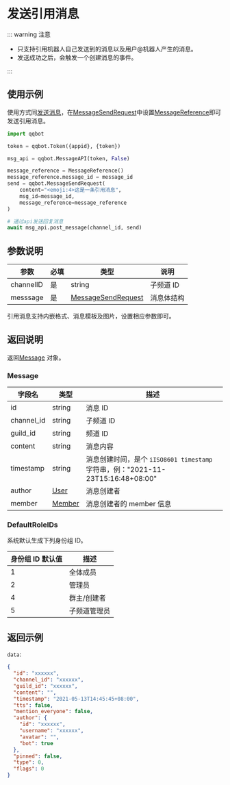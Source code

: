 # 发送引用消息

::: warning 注意

- 只支持引用机器人自己发送到的消息以及用户@机器人产生的消息。
- 发送成功之后，会触发一个创建消息的事件。

:::

## 使用示例

使用方式同[发送消息](./post_message.md)，在[MessageSendRequest](../../model/message.md#messagesendrequest)中设置[MessageReference](../../model/message.md#messagereference)即可发送引用消息。

```python
import qqbot

token = qqbot.Token({appid}, {token})

msg_api = qqbot.MessageAPI(token, False)  

message_reference = MessageReference()
message_reference.message_id = message_id  
send = qqbot.MessageSendRequest(
    content="<emoji:4>这是一条引用消息",
    msg_id=message_id,
    message_reference=message_reference
)

# 通过api发送回复消息
await msg_api.post_message(channel_id, send)
```

## 参数说明

| 参数      | 必填 | 类型                                | 说明       |
| --------- | ---- | ----------------------------------- | ---------- |
| channelID | 是   | string                              | 子频道 ID  |
| messsage  | 是   | [MessageSendRequest](../../model/message.md#messagesendrequest) | 消息体结构 |

引用消息支持内嵌格式、消息模板及图片，设置相应参数即可。

## 返回说明

返回[Message](#message) 对象。

### Message

| 字段名     | 类型              | 描述                                                                            |
| ---------- | ----------------- | ------------------------------------------------------------------------------- |
| id         | string            | 消息 ID                                                                         |
| channel_id | string            | 子频道 ID                                                                       |
| guild_id   | string            | 频道 ID                                                                         |
| content    | string            | 消息内容                                                                        |
| timestamp  | string            | 消息创建时间，是个 `iISO8601 timestamp` 字符串，例："2021-11-23T15:16:48+08:00" |
| author     | [User](../../model/user.md)     | 消息创建者                                                                      |
| member     | [Member](../../model/member.md) | 消息创建者的 member 信息                                                        |

### DefaultRoleIDs

系统默认生成下列身份组 ID。

| 身份组 ID 默认值 | 描述         |
| ---------------- | ------------ |
| 1                | 全体成员     |
| 2                | 管理员       |
| 4                | 群主/创建者  |
| 5                | 子频道管理员 |

## 返回示例

`data`:

```json
{
  "id": "xxxxxx",
  "channel_id": "xxxxxx",
  "guild_id": "xxxxxx",
  "content": "",
  "timestamp": "2021-05-13T14:45:45+08:00",
  "tts": false,
  "mention_everyone": false,
  "author": {
    "id": "xxxxxx",
    "username": "xxxxxx",
    "avatar": "",
    "bot": true
  },
  "pinned": false,
  "type": 0,
  "flags": 0
}
```
